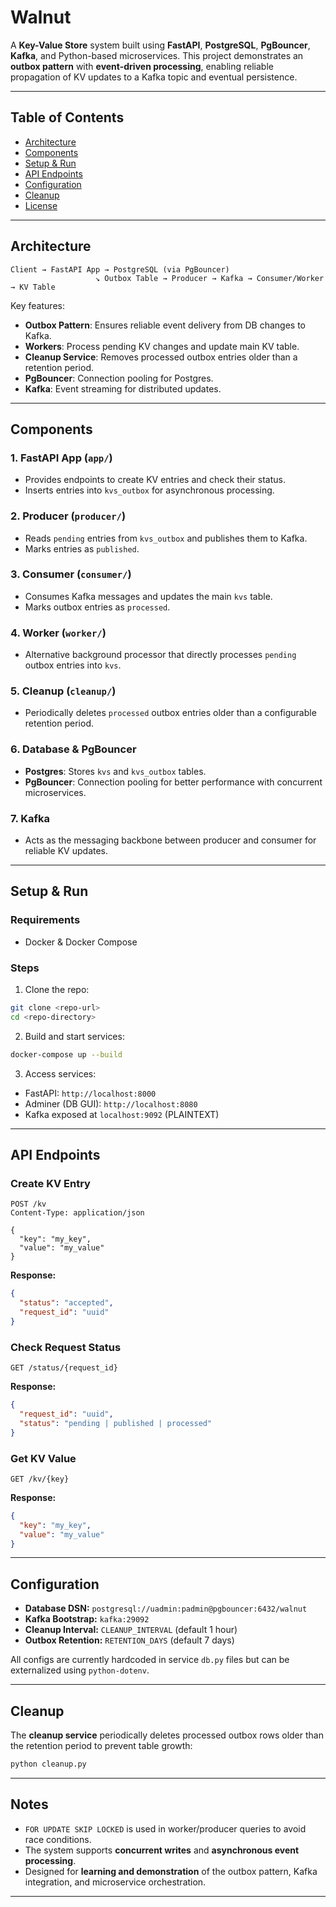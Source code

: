 # Walnut 

A **Key-Value Store** system built using **FastAPI**, **PostgreSQL**, **PgBouncer**, **Kafka**, and Python-based microservices. This project demonstrates an **outbox pattern** with **event-driven processing**, enabling reliable propagation of KV updates to a Kafka topic and eventual persistence.

---

## Table of Contents

* [Architecture](#architecture)
* [Components](#components)
* [Setup & Run](#setup--run)
* [API Endpoints](#api-endpoints)
* [Configuration](#configuration)
* [Cleanup](#cleanup)
* [License](#license)

---

## Architecture

```
Client → FastAPI App → PostgreSQL (via PgBouncer)
                   ↘ Outbox Table → Producer → Kafka → Consumer/Worker → KV Table
```

Key features:

* **Outbox Pattern**: Ensures reliable event delivery from DB changes to Kafka.
* **Workers**: Process pending KV changes and update main KV table.
* **Cleanup Service**: Removes processed outbox entries older than a retention period.
* **PgBouncer**: Connection pooling for Postgres.
* **Kafka**: Event streaming for distributed updates.

---

## Components

### 1. **FastAPI App (`app/`)**

* Provides endpoints to create KV entries and check their status.
* Inserts entries into `kvs_outbox` for asynchronous processing.

### 2. **Producer (`producer/`)**

* Reads `pending` entries from `kvs_outbox` and publishes them to Kafka.
* Marks entries as `published`.

### 3. **Consumer (`consumer/`)**

* Consumes Kafka messages and updates the main `kvs` table.
* Marks outbox entries as `processed`.

### 4. **Worker (`worker/`)**

* Alternative background processor that directly processes `pending` outbox entries into `kvs`.

### 5. **Cleanup (`cleanup/`)**

* Periodically deletes `processed` outbox entries older than a configurable retention period.

### 6. **Database & PgBouncer**

* **Postgres**: Stores `kvs` and `kvs_outbox` tables.
* **PgBouncer**: Connection pooling for better performance with concurrent microservices.

### 7. **Kafka**

* Acts as the messaging backbone between producer and consumer for reliable KV updates.

---

## Setup & Run

### Requirements

* Docker & Docker Compose

### Steps

1. Clone the repo:

```bash
git clone <repo-url>
cd <repo-directory>
```

2. Build and start services:

```bash
docker-compose up --build
```

3. Access services:

* FastAPI: `http://localhost:8000`
* Adminer (DB GUI): `http://localhost:8080`
* Kafka exposed at `localhost:9092` (PLAINTEXT)

---

## API Endpoints

### Create KV Entry

```http
POST /kv
Content-Type: application/json

{
  "key": "my_key",
  "value": "my_value"
}
```

**Response:**

```json
{
  "status": "accepted",
  "request_id": "uuid"
}
```

### Check Request Status

```http
GET /status/{request_id}
```

**Response:**

```json
{
  "request_id": "uuid",
  "status": "pending | published | processed"
}
```

### Get KV Value

```http
GET /kv/{key}
```

**Response:**

```json
{
  "key": "my_key",
  "value": "my_value"
}
```

---

## Configuration

* **Database DSN:** `postgresql://uadmin:padmin@pgbouncer:6432/walnut`
* **Kafka Bootstrap:** `kafka:29092`
* **Cleanup Interval:** `CLEANUP_INTERVAL` (default 1 hour)
* **Outbox Retention:** `RETENTION_DAYS` (default 7 days)

All configs are currently hardcoded in service `db.py` files but can be externalized using `python-dotenv`.

---

## Cleanup

The **cleanup service** periodically deletes processed outbox rows older than the retention period to prevent table growth:

```bash
python cleanup.py
```

---

## Notes

* `FOR UPDATE SKIP LOCKED` is used in worker/producer queries to avoid race conditions.
* The system supports **concurrent writes** and **asynchronous event processing**.
* Designed for **learning and demonstration** of the outbox pattern, Kafka integration, and microservice orchestration.

---

